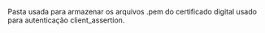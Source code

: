 Pasta usada para armazenar os arquivos .pem do certificado digital usado para autenticação client_assertion.